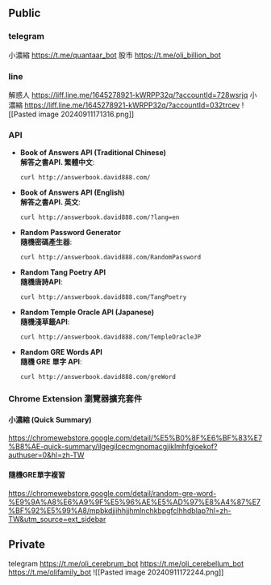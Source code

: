 
## Public
### telegram 
小濃縮
https://t.me/quantaar_bot
股市
https://t.me/oli_billion_bot

### line 
解惑人
https://liff.line.me/1645278921-kWRPP32q/?accountId=728wsrjq
小濃縮
https://liff.line.me/1645278921-kWRPP32q/?accountId=032trcev
![[Pasted image 20240911171316.png]]
### API
- **Book of Answers API (Traditional Chinese)**  
    **解答之書API. 繁體中文**:
    
    ```shell
    curl http://answerbook.david888.com/
    ```
    
- **Book of Answers API (English)**  
    **解答之書API. 英文**:
    
    ```shell
    curl http://answerbook.david888.com/?lang=en
    ```
    
- **Random Password Generator**  
    **隨機密碼產生器**:
    
    ```shell
    curl http://answerbook.david888.com/RandomPassword
    ```
    
- **Random Tang Poetry API**  
    **隨機唐詩API**:
    
    ```shell
    curl http://answerbook.david888.com/TangPoetry
    ```
    
- **Random Temple Oracle API (Japanese)**  
    **隨機淺草籤API**:
    
    ```shell
    curl http://answerbook.david888.com/TempleOracleJP
    ```
    
- **Random GRE Words API**  
    **隨機 GRE 單字 API**:
    
    ```shell
    curl http://answerbook.david888.com/greWord
    ```

### Chrome Extension  瀏覽器擴充套件

#### 小濃縮 (Quick Summary)
https://chromewebstore.google.com/detail/%E5%B0%8F%E6%BF%83%E7%B8%AE-quick-summary/ilgegilcecmgnomacgjiklmhfgioekof?authuser=0&hl=zh-TW

#### 隨機GRE單字複習
https://chromewebstore.google.com/detail/random-gre-word-%E9%9A%A8%E6%A9%9F%E5%96%AE%E5%AD%97%E8%A4%87%E7%BF%92%E5%99%A8/mpbkdjjihhjjhmlnchkbpgfclhhdblap?hl=zh-TW&utm_source=ext_sidebar

## Private
telegram 
https://t.me/oli_cerebrum_bot
https://t.me/oli_cerebellum_bot
https://t.me/olifamily_bot
![[Pasted image 20240911172244.png]]